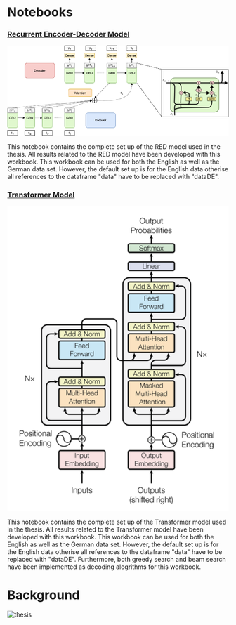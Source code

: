 # Notebooks

### [Recurrent Encoder-Decoder Model](https://github.com/SydAnth/thesis-seq2seq/blob/master/Notebooks/RED%20-%20Complete%20Set%20Up.ipynb)

<img src="Notebooks/figures/figure1A.png" witdh = "444" alt="RED">

This notebook contains the complete set up of the RED model used in the thesis. All results related to the RED model have been developed with this workbook.
This workbook can be used for both the English as well as the German data set.
However, the default set up is for the English data otherise all references to 
the dataframe "data" have to be replaced with "dataDE".

### [Transformer Model](https://github.com/SydAnth/thesis-seq2seq/blob/master/Notebooks/Transformer%20-%20Complete%20Set%20Up.ipynb)

<img src="Notebooks/figures/Transformer.png" witdh = "444" alt="RED">

This notebook contains the complete set up of the Transformer model used in the thesis. 
All results related to the Transformer model have been developed with this workbook. 
This workbook can be used for both the English as well as the German data set.
However, the default set up is for the English data otherise all references to the dataframe "data" have to be replaced with "dataDE".
Furthermore, both greedy search and beam search have been implemented as decoding alogrithms for this workbook.


# Background
<img src="misc/cover.jpg" witdh = "888" alt="thesis">



